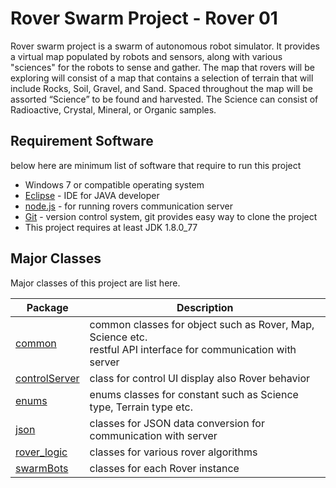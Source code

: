 # Rover Swarm Project - Rover 01

Rover swarm project is a swarm of autonomous robot simulator. It provides a virtual map populated by robots and sensors, along with various "sciences" for the robots to sense and gather.
The map that rovers will be exploring will consist of a map that contains a selection of terrain that will include Rocks, Soil, Gravel, and Sand. Spaced throughout the map will be assorted “Science” to be found and harvested. The Science can consist of Radioactive, Crystal, Mineral, or Organic samples.

## Requirement Software
below here are minimum list of software that require to run this project
* Windows 7 or compatible operating system
* [Eclipse](http://www.eclipse.org/downloads/packages/eclipse-ide-java-developers/keplersr1) - IDE for JAVA developer
* [node.js](https://nodejs.org/en/download/) - for running rovers communication server
* [Git](https://git-scm.com/book/en/v2/Getting-Started-Installing-Git) - version control system, git provides easy way to clone the project
* This project requires at least JDK 1.8.0_77

## Major Classes
Major classes of this project are list here.

| Package | Description |
| ------ | ------ |
| [common](src/common) | common classes for object such as Rover, Map, Science etc.<br>restful API interface for communication with server |
| [controlServer](src/controlServer) | class for control UI display also Rover behavior |
| [enums](src/enums) | enums classes for constant such as Science type, Terrain type etc. |
| [json](src/json) | classes for JSON data conversion for communication with server |
| [rover_logic](src/rover_logic) | classes for various rover algorithms |
| [swarmBots](src/swarmBots) | classes for each Rover instance|
